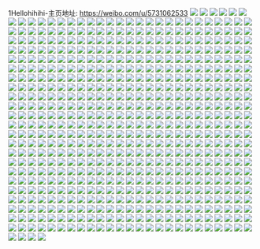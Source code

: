 1Hellohihihi-主页地址: https://weibo.com/u/5731062533 
![](https://wx4.sinaimg.cn/mw2000/006fQXatly1h9g94fzkj7j31jk15ohdt.jpg) 
![](https://wx4.sinaimg.cn/mw2000/006fQXatly1h9g94gs0d7j31jk15ohdt.jpg) 
![](https://wx4.sinaimg.cn/mw2000/006fQXatly1h9g94hnqz3j315o1jkhdt.jpg) 
![](https://wx4.sinaimg.cn/mw2000/006fQXatly1h9g94f0aoxj32bc1jkhdv.jpg) 
![](https://wx4.sinaimg.cn/mw2000/006fQXatly1h9g94b7nfej31jk2bc1kz.jpg) 
![](https://wx4.sinaimg.cn/mw2000/006fQXatly1h9g948z3a7j31jk2bc7wj.jpg) 
![](https://wx4.sinaimg.cn/mw2000/006fQXatly1h9g9453l0qj31ae0u07lr.jpg) 
![](https://wx4.sinaimg.cn/mw2000/006fQXatly1h9g94d5xhqj32bc1jkkjn.jpg) 
![](https://wx4.sinaimg.cn/mw2000/006fQXatly1h9g946ophcj32bc1jk1kz.jpg) 
![](https://wx4.sinaimg.cn/mw2000/006fQXatly1h9g944gr2oj31900u015z.jpg) 
![](https://wx4.sinaimg.cn/mw2000/006fQXatly1h9g944s9v0j31900u04dt.jpg) 
![](https://wx4.sinaimg.cn/mw2000/006fQXatly1h9g90gdlw7j30uk50lu0z.jpg) 
![](https://wx4.sinaimg.cn/mw2000/006fQXatly1h9g90hanh4j32dk262e81.jpg) 
![](https://wx4.sinaimg.cn/mw2000/006fQXatly1h7hr78bdy5j31o01f21kx.jpg) 
![](https://wx4.sinaimg.cn/mw2000/006fQXatly1h7hr78wex8j31o01o07u5.jpg) 
![](https://wx4.sinaimg.cn/mw2000/006fQXatly1h7bzsq5jwij3223223b29.jpg) 
![](https://wx4.sinaimg.cn/mw2000/006fQXatly1h72re80g97j31gg1gg1ay.jpg) 
![](https://wx4.sinaimg.cn/mw2000/006fQXatly1h68uvmuhvhj30zo256qv5.jpg) 
![](https://wx4.sinaimg.cn/mw2000/006fQXatly1h68uvk3z5yj355c3uwnpi.jpg) 
![](https://wx4.sinaimg.cn/mw2000/006fQXatly1h68uvi9watj30u0140jx2.jpg) 
![](https://wx4.sinaimg.cn/mw2000/006fQXatly1h68uvih77rj30u0140q56.jpg) 
![](https://wx4.sinaimg.cn/mw2000/006fQXatly1h5qdr8ssmfj32c0340hdx.jpg) 
![](https://wx4.sinaimg.cn/mw2000/006fQXatly1h5qdrc176nj32c02c01kz.jpg) 
![](https://wx4.sinaimg.cn/mw2000/006fQXatly1h5qdre2igej33402c0kjl.jpg) 
![](https://wx4.sinaimg.cn/mw2000/006fQXatly1h539ye63hyj31o01o01h0.jpg) 
![](https://wx4.sinaimg.cn/mw2000/006fQXatly1h539ydp07rj33402c0u0y.jpg) 
![](https://wx4.sinaimg.cn/mw2000/006fQXatly1h539yc8wslj33402c0x6q.jpg) 
![](https://wx4.sinaimg.cn/mw2000/006fQXatly1h4kruv4tmqj33402c0hdv.jpg) 
![](https://wx4.sinaimg.cn/mw2000/006fQXatly1h4kruoqhutj33402c0hdu.jpg) 
![](https://wx4.sinaimg.cn/mw2000/006fQXatly1h4krurqycqj32c02c0kjm.jpg) 
![](https://wx4.sinaimg.cn/mw2000/006fQXatly1h46xapd8vvj31xi1xie82.jpg) 
![](https://wx4.sinaimg.cn/mw2000/006fQXatly1h46xbf5vdbj30rz0rzwna.jpg) 
![](https://wx4.sinaimg.cn/mw2000/006fQXatly1h46xau6ke3j320p20ptww.jpg) 
![](https://wx4.sinaimg.cn/mw2000/006fQXatly1h46xbesdw5j31o01o0e81.jpg) 
![](https://wx4.sinaimg.cn/mw2000/006fQXatly1h46xb2jt7wj30pm0pmjy9.jpg) 
![](https://wx4.sinaimg.cn/mw2000/006fQXatly1h1e8496zmjj31o01o0b29.jpg) 
![](https://wx4.sinaimg.cn/mw2000/006fQXatly1h1e848j2y7j31o01o0e81.jpg) 
![](https://wx4.sinaimg.cn/mw2000/006fQXatly1h1e84a25z5j31o01o07wh.jpg) 
![](https://wx4.sinaimg.cn/mw2000/006fQXatly1h1e84ao7eej31o01o04qp.jpg) 
![](https://wx4.sinaimg.cn/mw2000/006fQXatly1h120b27bvkj31vl2mm1ky.jpg) 
![](https://wx4.sinaimg.cn/mw2000/006fQXatly1h0jv5eqwkwj313u0tu4cj.jpg) 
![](https://wx4.sinaimg.cn/mw2000/006fQXatly1h0juvlxgsej31t41usb29.jpg) 
![](https://wx4.sinaimg.cn/mw2000/006fQXatly1gyv1yx62p0j334022o4qt.jpg) 
![](https://wx4.sinaimg.cn/mw2000/006fQXatly1gyv1yuizkmj32801901ky.jpg) 
![](https://wx4.sinaimg.cn/mw2000/006fQXatly1gyv1yvzbpmj3280190x6p.jpg) 
![](https://wx4.sinaimg.cn/mw2000/006fQXatly1gyv1yv4bspj3280190x6p.jpg) 
![](https://wx4.sinaimg.cn/mw2000/006fQXatly1gxylxm2fynj31400u0dkw.jpg) 
![](https://wx4.sinaimg.cn/mw2000/006fQXatly1gxylxn54zxj32801907wi.jpg) 
![](https://wx4.sinaimg.cn/mw2000/006fQXatly1gxylxp7j1aj32801904qq.jpg) 
![](https://wx4.sinaimg.cn/mw2000/006fQXatly1gxylxma5gqj31400u0jyq.jpg) 
![](https://wx4.sinaimg.cn/mw2000/006fQXatly1gxylxppedfj31o0280b29.jpg) 
![](https://wx4.sinaimg.cn/mw2000/006fQXatly1gxylxqko7sj32801o01kx.jpg) 
![](https://wx4.sinaimg.cn/mw2000/006fQXatly1gxylxo473nj32801904qq.jpg) 
![](https://wx4.sinaimg.cn/mw2000/006fQXatly1gxr9bzryjcj327i27inpd.jpg) 
![](https://wx4.sinaimg.cn/mw2000/006fQXatly1gxr9c4soppj32801o01ky.jpg) 
![](https://wx4.sinaimg.cn/mw2000/006fQXatly1gxpe2od9gnj31o01o0e40.jpg) 
![](https://wx4.sinaimg.cn/mw2000/006fQXatly1gxpe2ou45zj31o01o0x3p.jpg) 
![](https://wx4.sinaimg.cn/mw2000/006fQXatly1gxpdy12hqhj31ma25se81.jpg) 
![](https://wx4.sinaimg.cn/mw2000/006fQXatly1gx6ts58fapj31sc1sc1kx.jpg) 
![](https://wx4.sinaimg.cn/mw2000/006fQXatly1gx6ts4qndvj32ds1sc7wh.jpg) 
![](https://wx4.sinaimg.cn/mw2000/006fQXatly1gx6ts5w35vj31o01o07wh.jpg) 
![](https://wx4.sinaimg.cn/mw2000/006fQXatly1gx6ts2zm79j31o01o04qp.jpg) 
![](https://wx4.sinaimg.cn/mw2000/006fQXatly1gx6ts47lqdj30xc2s0e81.jpg) 
![](https://wx4.sinaimg.cn/mw2000/006fQXatly1gx6ts69i10j31o01o0tyq.jpg) 
![](https://wx4.sinaimg.cn/mw2000/006fQXatly1gx6ts7kdftj31o01o01kx.jpg) 
![](https://wx4.sinaimg.cn/mw2000/006fQXatly1gx6ts7xqsmj31o01o0kgt.jpg) 
![](https://wx4.sinaimg.cn/mw2000/006fQXatly1gx6ts3mi0tj32c02c01kz.jpg) 
![](https://wx4.sinaimg.cn/mw2000/006fQXatly1gx6ts8oo4oj32ds1sckjh.jpg) 
![](https://wx4.sinaimg.cn/mw2000/006fQXatly1gx6ts750mvj32ds1sc4qp.jpg) 
![](https://wx4.sinaimg.cn/mw2000/006fQXatly1gx6tsaqkylj31sc1sckew.jpg) 
![](https://wx4.sinaimg.cn/mw2000/006fQXatly1gx6tsbxb2sj33402c0qv5.jpg) 
![](https://wx4.sinaimg.cn/mw2000/006fQXatly1gx6ts9uc47j32c02c0b29.jpg) 
![](https://wx4.sinaimg.cn/mw2000/006fQXatly1gwettq7fwwj31o01o04nt.jpg) 
![](https://wx4.sinaimg.cn/mw2000/006fQXatly1gwettqnnshj31o01o0kg5.jpg) 
![](https://wx4.sinaimg.cn/mw2000/006fQXatly1gwettr1r7pj31o01o0qr6.jpg) 
![](https://wx4.sinaimg.cn/mw2000/006fQXatly1gwettrggyuj31o01o0qqg.jpg) 
![](https://wx4.sinaimg.cn/mw2000/006fQXatly1gw480mveizj324o24o7wh.jpg) 
![](https://wx4.sinaimg.cn/mw2000/006fQXatly1gw480mancfj327x27xe81.jpg) 
![](https://wx4.sinaimg.cn/mw2000/006fQXatly1gvxuhakg2gj32c02c04qq.jpg) 
![](https://wx4.sinaimg.cn/mw2000/006fQXatly1gvxuhbirpyj31o01o0kjl.jpg) 
![](https://wx4.sinaimg.cn/mw2000/006fQXatly1gvxuhehnn8j324o24o4qp.jpg) 
![](https://wx4.sinaimg.cn/mw2000/006fQXatly1gvxuhdb3zpj32c0340hdu.jpg) 
![](https://wx4.sinaimg.cn/mw2000/006fQXatly1gvxujkzp8fj31nv27tkjl.jpg) 
![](https://wx4.sinaimg.cn/mw2000/006fQXatly1gvxuhf2mo5j32c02c0b29.jpg) 
![](https://wx4.sinaimg.cn/mw2000/006fQXatly1gvua56j7rsj32c02c0kgh.jpg) 
![](https://wx4.sinaimg.cn/mw2000/006fQXatly1gvua57itmdj32c02c0b0b.jpg) 
![](https://wx4.sinaimg.cn/mw2000/006fQXatly1gvua55k5dtj32c02c0azq.jpg) 
![](https://wx4.sinaimg.cn/mw2000/006fQXatly1gvua584h4yj306o06o3yc.jpg) 
![](https://wx4.sinaimg.cn/mw2000/006fQXatly1guyinhrgb3j62c02c0x6p02.jpg) 
![](https://wx4.sinaimg.cn/mw2000/006fQXatly1guyinl8v4lj62c03401ky02.jpg) 
![](https://wx4.sinaimg.cn/mw2000/006fQXatly1guyinnkbnzj63402c04qr02.jpg) 
![](https://wx4.sinaimg.cn/mw2000/006fQXatly1guyindnyptj61o01o0e6002.jpg) 
![](https://wx4.sinaimg.cn/mw2000/006fQXatly1guyine8x00j61o01o0b2902.jpg) 
![](https://wx4.sinaimg.cn/mw2000/006fQXatly1guyinev2jnj625s1mcb2902.jpg) 
![](https://wx4.sinaimg.cn/mw2000/006fQXatly1guyingq6kej61o01o07s902.jpg) 
![](https://wx4.sinaimg.cn/mw2000/006fQXatly1guyingaiq2j61o01o01kx02.jpg) 
![](https://wx4.sinaimg.cn/mw2000/006fQXatly1guyinoodnqj62801o0e8102.jpg) 
![](https://wx4.sinaimg.cn/mw2000/006fQXatly1guyinf8evcj61o01o0khh02.jpg) 
![](https://wx4.sinaimg.cn/mw2000/006fQXatly1guyinjbqvzj63402c0b2a02.jpg) 
![](https://wx4.sinaimg.cn/mw2000/006fQXatly1guyinpnf5vj61o01o07wh02.jpg) 
![](https://wx4.sinaimg.cn/mw2000/006fQXatly1guyinfq5cjj61o01o01j602.jpg) 
![](https://wx4.sinaimg.cn/mw2000/006fQXatly1guyincybvxj61sc1sc4qp02.jpg) 
![](https://wx4.sinaimg.cn/mw2000/006fQXatly1gtntyarm0mj62c02c01kx02.jpg) 
![](https://wx4.sinaimg.cn/mw2000/006fQXatly1gthy7b2f61j31o01o0awk.jpg) 
![](https://wx4.sinaimg.cn/mw2000/006fQXatly1gthy7cxu8lj31o01o01kx.jpg) 
![](https://wx4.sinaimg.cn/mw2000/006fQXatly1gthy79evtqj32c02c01kz.jpg) 
![](https://wx4.sinaimg.cn/mw2000/006fQXatly1gthy78biimj32801o0e81.jpg) 
![](https://wx4.sinaimg.cn/mw2000/006fQXatly1gthy7c4umnj32c02c0npd.jpg) 
![](https://wx4.sinaimg.cn/mw2000/006fQXatly1gthy7df92dj32801o0hdt.jpg) 
![](https://wx4.sinaimg.cn/mw2000/006fQXatly1gthy7qyfgfj31o01o01kx.jpg) 
![](https://wx4.sinaimg.cn/mw2000/006fQXatly1gthy7an1j0j32801o0hdt.jpg) 
![](https://wx4.sinaimg.cn/mw2000/006fQXatly1gthy7bdbnwj30n00n0dhx.jpg) 
![](https://wx4.sinaimg.cn/mw2000/006fQXatly1gs4qawv4saj31o01o04qp.jpg) 
![](https://wx4.sinaimg.cn/mw2000/006fQXatly1gs4q79mjetj32801o0b29.jpg) 
![](https://wx4.sinaimg.cn/mw2000/006fQXatly1gs4q7qu1lnj31o01o04qp.jpg) 
![](https://wx4.sinaimg.cn/mw2000/006fQXatly1gs4q7kgx90j62801o0b2902.jpg) 
![](https://wx4.sinaimg.cn/mw2000/006fQXatly1gs4q70p8u4j31o01o04qp.jpg) 
![](https://wx4.sinaimg.cn/mw2000/006fQXatly1gs4q7uqubmj31o01o04qp.jpg) 
![](https://wx4.sinaimg.cn/mw2000/006fQXatly1gs4q85vbrjj31o01o04qp.jpg) 
![](https://wx4.sinaimg.cn/mw2000/006fQXatly1gs4q75w8z2j32801o0b29.jpg) 
![](https://wx4.sinaimg.cn/mw2000/006fQXatly1gs4q82a3v9j31o01o04qp.jpg) 
![](https://wx4.sinaimg.cn/mw2000/006fQXatly1gs4q7g4y65j32801o07wh.jpg) 
![](https://wx4.sinaimg.cn/mw2000/006fQXatly1grska05lmzj31o02937wh.jpg) 
![](https://wx4.sinaimg.cn/mw2000/006fQXatly1grmkx1bzp0j30mq0mqgs9.jpg) 
![](https://wx4.sinaimg.cn/mw2000/006fQXatly1grmkx0xy6fj30mz0mz7bm.jpg) 
![](https://wx4.sinaimg.cn/mw2000/006fQXatly1grlmj7krj0j31o01o0kjo.jpg) 
![](https://wx4.sinaimg.cn/mw2000/006fQXatly1grlmj8p5c4j31o01o0kjl.jpg) 
![](https://wx4.sinaimg.cn/mw2000/006fQXatly1grlmj54dg6j30n010swkp.jpg) 
![](https://wx4.sinaimg.cn/mw2000/006fQXatly1grlmin5nhzj32c02c0e81.jpg) 
![](https://wx4.sinaimg.cn/mw2000/006fQXatly1grl6fels0qj325l1ifhdu.jpg) 
![](https://wx4.sinaimg.cn/mw2000/006fQXatly1gr23az107bj31ka1ka4qp.jpg) 
![](https://wx4.sinaimg.cn/mw2000/006fQXatly1gr23aw8swuj31o01o0b29.jpg) 
![](https://wx4.sinaimg.cn/mw2000/006fQXatly1gr23b19mesj31o01o0kim.jpg) 
![](https://wx4.sinaimg.cn/mw2000/006fQXatly1gr23argzjej30n01dsx6t.jpg) 
![](https://wx4.sinaimg.cn/mw2000/006fQXatly1gr23afxyp8j30n01ds7wm.jpg) 
![](https://wx4.sinaimg.cn/mw2000/006fQXatly1gr23bbvz81j31o01o0qv5.jpg) 
![](https://wx4.sinaimg.cn/mw2000/006fQXatly1gr239yxjgjj32801o01kx.jpg) 
![](https://wx4.sinaimg.cn/mw2000/006fQXatly1gr23b42i1wj32801o01kx.jpg) 
![](https://wx4.sinaimg.cn/mw2000/006fQXatly1gr23b6z8zkj32801o07wh.jpg) 
![](https://wx4.sinaimg.cn/mw2000/006fQXatly1gr23beurw2j32801o01kx.jpg) 
![](https://wx4.sinaimg.cn/mw2000/006fQXatly1gr23atlm1lj31o0280qqh.jpg) 
![](https://wx4.sinaimg.cn/mw2000/006fQXatly1gqqibnpd4wj31o01o04p5.jpg) 
![](https://wx4.sinaimg.cn/mw2000/006fQXatly1gqqic2r20zj32801o04qp.jpg) 
![](https://wx4.sinaimg.cn/mw2000/006fQXatly1gqqibkmh37j31o01o04qb.jpg) 
![](https://wx4.sinaimg.cn/mw2000/006fQXatly1gqqibpqtrmj31o01o0tz9.jpg) 
![](https://wx4.sinaimg.cn/mw2000/006fQXatly1gqqibtgn3sj31o01o0qv5.jpg) 
![](https://wx4.sinaimg.cn/mw2000/006fQXatly1gqqibhpyvmj31o01o04qp.jpg) 
![](https://wx4.sinaimg.cn/mw2000/006fQXatly1gqqic0dpsvj31o0280qsf.jpg) 
![](https://wx4.sinaimg.cn/mw2000/006fQXatly1gqqibxwocbj32801o04qq.jpg) 
![](https://wx4.sinaimg.cn/mw2000/006fQXatly1gqqicessyxj30n01dse86.jpg) 
![](https://wx4.sinaimg.cn/mw2000/006fQXatly1gqqeyjoa4oj32801o0b2a.jpg) 
![](https://wx4.sinaimg.cn/mw2000/006fQXatly1gqqeykwybtj31400u07ex.jpg) 
![](https://wx4.sinaimg.cn/mw2000/006fQXatly1gqqeynuuvlj30u0140wu1.jpg) 
![](https://wx4.sinaimg.cn/mw2000/006fQXatly1gqqeyxtpphj33402c0u10.jpg) 
![](https://wx4.sinaimg.cn/mw2000/006fQXatly1gqqeyma6yyj30u00u013z.jpg) 
![](https://wx4.sinaimg.cn/mw2000/006fQXatly1gqqez30h7rj32801o0u0x.jpg) 
![](https://wx4.sinaimg.cn/mw2000/006fQXatly1gqi52eks8cj31o01o0b29.jpg) 
![](https://wx4.sinaimg.cn/mw2000/006fQXatly1gqi52c011yj31o01o0b29.jpg) 
![](https://wx4.sinaimg.cn/mw2000/006fQXatly1gqi52h0ngjj31o01o07wh.jpg) 
![](https://wx4.sinaimg.cn/mw2000/006fQXatly1gqhqr62r6hj31o0280npd.jpg) 
![](https://wx4.sinaimg.cn/mw2000/006fQXatly1gqhqqucwjqj31o0280npd.jpg) 
![](https://wx4.sinaimg.cn/mw2000/006fQXatly1gqhqr0tvxij31o0280hdt.jpg) 
![](https://wx4.sinaimg.cn/mw2000/006fQXatly1gqhqre6i7zj31o0280npd.jpg) 
![](https://wx4.sinaimg.cn/mw2000/006fQXatly1gqcobx4yxtj33402c0kjl.jpg) 
![](https://wx4.sinaimg.cn/mw2000/006fQXatly1gpxm8rlrikj32801o0x6p.jpg) 
![](https://wx4.sinaimg.cn/mw2000/006fQXatly1gpilezzetqj31o01o04qp.jpg) 
![](https://wx4.sinaimg.cn/mw2000/006fQXatly1gpilh9ijh3j32801o0kjl.jpg) 
![](https://wx4.sinaimg.cn/mw2000/006fQXatly1gpilf2e0kaj31o01o04qp.jpg) 
![](https://wx4.sinaimg.cn/mw2000/006fQXatly1gpileur202j31o01o04qp.jpg) 
![](https://wx4.sinaimg.cn/mw2000/006fQXatly1gp725da5whj32c02c07wh.jpg) 
![](https://wx4.sinaimg.cn/mw2000/006fQXatly1gp725jkumbj32c02c0b29.jpg) 
![](https://wx4.sinaimg.cn/mw2000/006fQXatly1gozny1asz2j32b52b54qp.jpg) 
![](https://wx4.sinaimg.cn/mw2000/006fQXatly1goznxymeuoj32c02c0u0x.jpg) 
![](https://wx4.sinaimg.cn/mw2000/006fQXatly1gotxgwa2zqj30n01dsx6t.jpg) 
![](https://wx4.sinaimg.cn/mw2000/006fQXatly1gotxgp1q0bj31o01o01kx.jpg) 
![](https://wx4.sinaimg.cn/mw2000/006fQXatly1gotxgrbeykj31o01o07wh.jpg) 
![](https://wx4.sinaimg.cn/mw2000/006fQXatly1gotxgoc7auj31o01o0b29.jpg) 
![](https://wx4.sinaimg.cn/mw2000/006fQXatly1gotxh0122nj30n01ds1l2.jpg) 
![](https://wx4.sinaimg.cn/mw2000/006fQXatly1gp01333d9bj31o01o01kx.jpg) 
![](https://wx4.sinaimg.cn/mw2000/006fQXatly1gotxgppjkdj31o01o0np7.jpg) 
![](https://wx4.sinaimg.cn/mw2000/006fQXatly1gotxgt0k7xj31o01o04qp.jpg) 
![](https://wx4.sinaimg.cn/mw2000/006fQXatly1gotxh79u3yj30n01ds4qu.jpg) 
![](https://wx4.sinaimg.cn/mw2000/006fQXatly1go4v13xpnhj32c02c07wh.jpg) 
![](https://wx4.sinaimg.cn/mw2000/006fQXatly1go4v0we9f6j31o01o0kjl.jpg) 
![](https://wx4.sinaimg.cn/mw2000/006fQXatly1go4v10mer5j32c02c07wh.jpg) 
![](https://wx4.sinaimg.cn/mw2000/006fQXatly1go4v0qbk1qj32c02c0b29.jpg) 
![](https://wx4.sinaimg.cn/mw2000/006fQXatly1go4v10mer5j32c02c07wh.jpg) 
![](https://wx4.sinaimg.cn/mw2000/006fQXatly1go4v0z97paj31o01o04qq.jpg) 
![](https://wx4.sinaimg.cn/mw2000/006fQXatly1go4v0oyyrij31o01o0qv5.jpg) 
![](https://wx4.sinaimg.cn/mw2000/006fQXatly1go4v12ccqfj32c02c07wh.jpg) 
![](https://wx4.sinaimg.cn/mw2000/006fQXatly1go4v0xydyyj31o01o0hdt.jpg) 
![](https://wx4.sinaimg.cn/mw2000/006fQXatly1go4v0tfv68j33402c01kz.jpg) 
![](https://wx4.sinaimg.cn/mw2000/006fQXatly1go9xoelgptj31o01o0hdt.jpg) 
![](https://wx4.sinaimg.cn/mw2000/006fQXatly1gnq6w8td8ij31fc1fctkm.jpg) 
![](https://wx4.sinaimg.cn/mw2000/006fQXatly1gnq6w1fidaj32c02c0gqz.jpg) 
![](https://wx4.sinaimg.cn/mw2000/006fQXatly1gnnha4ro5qj32c02c0njc.jpg) 
![](https://wx4.sinaimg.cn/mw2000/006fQXatly1gnnhawqo4ej30tu13unpd.jpg) 
![](https://wx4.sinaimg.cn/mw2000/006fQXatly1gnnhajf7zjj32801o0hdu.jpg) 
![](https://wx4.sinaimg.cn/mw2000/006fQXatly1gnnhac5dzjj31o01o01ky.jpg) 
![](https://wx4.sinaimg.cn/mw2000/006fQXatly1gndt33p9ftj32801o0kjl.jpg) 
![](https://wx4.sinaimg.cn/mw2000/006fQXatly1gndt2m59tgj31o01o0e81.jpg) 
![](https://wx4.sinaimg.cn/mw2000/006fQXatly1gndt2fgtp8j32801o0npd.jpg) 
![](https://wx4.sinaimg.cn/mw2000/006fQXatly1gndt2py8gnj32801o0u0x.jpg) 
![](https://wx4.sinaimg.cn/mw2000/006fQXatly1gndt2y31maj31o01o0e81.jpg) 
![](https://wx4.sinaimg.cn/mw2000/006fQXatly1gndt6b2qh7j32801o0u0x.jpg) 
![](https://wx4.sinaimg.cn/mw2000/006fQXatly1gndt60h90jj32801o0u0x.jpg) 
![](https://wx4.sinaimg.cn/mw2000/006fQXatly1gndt2u7wbqj31o01o0e81.jpg) 
![](https://wx4.sinaimg.cn/mw2000/006fQXatly1gmqkjo4acmj31o01o01kx.jpg) 
![](https://wx4.sinaimg.cn/mw2000/006fQXatly1gmqkjp4m0vj31o01o01kh.jpg) 
![](https://wx4.sinaimg.cn/mw2000/006fQXatly1gmqkjng947j31o01o0twh.jpg) 
![](https://wx4.sinaimg.cn/mw2000/006fQXatly1gmqkjmc3pgj31o01o01h8.jpg) 
![](https://wx4.sinaimg.cn/mw2000/006fQXatly1gmqkes3z0tj31sc2ds7wh.jpg) 
![](https://wx4.sinaimg.cn/mw2000/006fQXatly1gmqkelqerpj32c0340b29.jpg) 
![](https://wx4.sinaimg.cn/mw2000/006fQXatly1gmqkengbzxj33402c0npd.jpg) 
![](https://wx4.sinaimg.cn/mw2000/006fQXatly1gmqkepx7h1j33402c0e81.jpg) 
![](https://wx4.sinaimg.cn/mw2000/006fQXatly1gm5ats1v3uj31o01o0x6p.jpg) 
![](https://wx4.sinaimg.cn/mw2000/006fQXatly1gm5atnoa40j32801o0e81.jpg) 
![](https://wx4.sinaimg.cn/mw2000/006fQXatly1gm5atj5msrj31o02801ky.jpg) 
![](https://wx4.sinaimg.cn/mw2000/006fQXatly1gm5atyfqgqj31o01o0hb2.jpg) 
![](https://wx4.sinaimg.cn/mw2000/006fQXatly1gm5atv6ivmj32rd26ahdt.jpg) 
![](https://wx4.sinaimg.cn/mw2000/006fQXatly1gm5au0qi8ij31o01o04qp.jpg) 
![](https://wx4.sinaimg.cn/mw2000/006fQXatly1gm2wxe92bxj32c02c015s.jpg) 
![](https://wx4.sinaimg.cn/mw2000/006fQXatly1gm2wuhtuj9j32c02c0u0x.jpg) 
![](https://wx4.sinaimg.cn/mw2000/006fQXatly1gm2wuii8l3j31o01o01kx.jpg) 
![](https://wx4.sinaimg.cn/mw2000/006fQXatly1gm2wx93majj31o01o0b29.jpg) 
![](https://wx4.sinaimg.cn/mw2000/006fQXatly1gm2wxb7v8oj33401r04qq.jpg) 
![](https://wx4.sinaimg.cn/mw2000/006fQXatly1gn98iqeoc6j31o01o0b29.jpg) 
![](https://wx4.sinaimg.cn/mw2000/006fQXatly1gm2wx8b9c0j33k01oo4qq.jpg) 
![](https://wx4.sinaimg.cn/mw2000/006fQXatly1gn98isab8uj31o01o0e81.jpg) 
![](https://wx4.sinaimg.cn/mw2000/006fQXatly1gm2wxa6pgrj33401r0kjm.jpg) 
![](https://wx4.sinaimg.cn/mw2000/006fQXatly1gn98iqeoc6j31o01o0b29.jpg) 
![](https://wx4.sinaimg.cn/mw2000/006fQXatly1gm2wx8b9c0j33k01oo4qq.jpg) 
![](https://wx4.sinaimg.cn/mw2000/006fQXatly1gn98isab8uj31o01o0e81.jpg) 
![](https://wx4.sinaimg.cn/mw2000/006fQXatly1gm2wxfwo6lj32c02c0gyn.jpg) 
![](https://wx4.sinaimg.cn/mw2000/006fQXatly1gm2wxc4uukj31o01o0kjl.jpg) 
![](https://wx4.sinaimg.cn/mw2000/006fQXatly1gm2wxgvndrj32c02c0gvs.jpg) 
![](https://wx4.sinaimg.cn/mw2000/006fQXatly1gn98ir9b1aj31o01o07wh.jpg) 
![](https://wx4.sinaimg.cn/mw2000/006fQXatly1gn98itngt9j30u00mi126.jpg) 
![](https://wx4.sinaimg.cn/mw2000/006fQXatly1glq8uai2awj30n00dz0zj.jpg) 
![](https://wx4.sinaimg.cn/mw2000/006fQXatly1glk9ayl70sj31o01o0kjl.jpg) 
![](https://wx4.sinaimg.cn/mw2000/006fQXatly1glmbugr0pgj32801o0kjl.jpg) 
![](https://wx4.sinaimg.cn/mw2000/006fQXatly1glk9as7fedj32801o07wh.jpg) 
![](https://wx4.sinaimg.cn/mw2000/006fQXatly1glk9au94iaj31o01o0tvv.jpg) 
![](https://wx4.sinaimg.cn/mw2000/006fQXatly1gl8x99w5cej30dw0dwq4f.jpg) 
![](https://wx4.sinaimg.cn/mw2000/006fQXatly1gl8rsbaljej32c02c0hdt.jpg) 
![](https://wx4.sinaimg.cn/mw2000/006fQXatly1gl8rs5edfoj32c02c04qp.jpg) 
![](https://wx4.sinaimg.cn/mw2000/006fQXatly1gl56m2wdedj32c02c0wyo.jpg) 
![](https://wx4.sinaimg.cn/mw2000/006fQXatly1gl56m0c9y6j32c02c0nfu.jpg) 
![](https://wx4.sinaimg.cn/mw2000/006fQXatly1gl56lu5bgxj32c02c0alh.jpg) 
![](https://wx4.sinaimg.cn/mw2000/006fQXatly1gl56ly3vjaj32c02c0e34.jpg) 
![](https://wx4.sinaimg.cn/mw2000/006fQXatly1gl48a9tb9oj314k14k7j9.jpg) 
![](https://wx4.sinaimg.cn/mw2000/006fQXatly1gkw4cw90n2j32c0340u0x.jpg) 
![](https://wx4.sinaimg.cn/mw2000/006fQXatly1gkw4crb0orj32c03401ky.jpg) 
![](https://wx4.sinaimg.cn/mw2000/006fQXatly1gkh55te42dj31o01o07wh.jpg) 
![](https://wx4.sinaimg.cn/mw2000/006fQXatly1gkh55ws4g1j31o01o04qp.jpg) 
![](https://wx4.sinaimg.cn/mw2000/006fQXatly1gk94tzci6dj322y22yb2a.jpg) 
![](https://wx4.sinaimg.cn/mw2000/006fQXatly1gk94ugiw1pj32c0340u0y.jpg) 
![](https://wx4.sinaimg.cn/mw2000/006fQXatly1gk94u71xvwj32c03401ky.jpg) 
![](https://wx4.sinaimg.cn/mw2000/006fQXatly1gk94utgioaj33402c0x6p.jpg) 
![](https://wx4.sinaimg.cn/mw2000/006fQXatly1gk94umcroyj32c0340e81.jpg) 
![](https://wx4.sinaimg.cn/mw2000/006fQXatly1gk94tqgbf5j31sc2ds4b6.jpg) 
![](https://wx4.sinaimg.cn/mw2000/006fQXatly1gk94q1poi4j30zv0qwhdt.jpg) 
![](https://wx4.sinaimg.cn/mw2000/006fQXatly1gk94p3g7gtj32901i07wh.jpg) 
![](https://wx4.sinaimg.cn/mw2000/006fQXatly1gk94ozk588j315i0roqdr.jpg) 
![](https://wx4.sinaimg.cn/mw2000/006fQXatly1gk94owyi05j318g0tmamx.jpg) 
![](https://wx4.sinaimg.cn/mw2000/006fQXatly1gk94oyb4vtj318g0tmqay.jpg) 
![](https://wx4.sinaimg.cn/mw2000/006fQXatly1gk94p7c6acj328u1hwhd0.jpg) 
![](https://wx4.sinaimg.cn/mw2000/006fQXatly1gk7upzu006j32tc240qv6.jpg) 
![](https://wx4.sinaimg.cn/mw2000/006fQXatly1gk7upysqjrj322o2rkhdv.jpg) 
![](https://wx4.sinaimg.cn/mw2000/006fQXatly1gk7uq13o8pj32io1w01l0.jpg) 
![](https://wx4.sinaimg.cn/mw2000/006fQXatly1gk7aqtg4kij32c0340u0x.jpg) 
![](https://wx4.sinaimg.cn/mw2000/006fQXatly1gk7ar14o8ij32c0340b29.jpg) 
![](https://wx4.sinaimg.cn/mw2000/006fQXatly1gk7aqvxsf5j32c0340u0x.jpg) 
![](https://wx4.sinaimg.cn/mw2000/006fQXatly1gk7aqz3vfhj32c0340u0x.jpg) 
![](https://wx4.sinaimg.cn/mw2000/006fQXatly1gk59tiy021j31tp1tph5n.jpg) 
![](https://wx4.sinaimg.cn/mw2000/006fQXatly1gk59tqy61nj31sm1smql7.jpg) 
![](https://wx4.sinaimg.cn/mw2000/006fQXatly1gk59tocg0kj31bk1bkdpq.jpg) 
![](https://wx4.sinaimg.cn/mw2000/006fQXatly1gk59tmodx5j31qn1qn1i3.jpg) 
![](https://wx4.sinaimg.cn/mw2000/006fQXatly1gk3zkhlb30j30sp0spn2b.jpg) 
![](https://wx4.sinaimg.cn/mw2000/006fQXatly1gk3zqm97zkj30tu0tu7tl.jpg) 
![](https://wx4.sinaimg.cn/mw2000/006fQXatly1gk3zvqoy44j30tu0tu1kx.jpg) 
![](https://wx4.sinaimg.cn/mw2000/006fQXatly1gk3zke39wuj32c0340x6p.jpg) 
![](https://wx4.sinaimg.cn/mw2000/006fQXatly1gk3zkj17pjj30iy0iy42h.jpg) 
![](https://wx4.sinaimg.cn/mw2000/006fQXatly1gk3zkrgs35j32c0340x6p.jpg) 
![](https://wx4.sinaimg.cn/mw2000/006fQXatly1gk3zoba16nj30tu13u4qp.jpg) 
![](https://wx4.sinaimg.cn/mw2000/006fQXatly1gk3zl7dv3xj31z01z04qp.jpg) 
![](https://wx4.sinaimg.cn/mw2000/006fQXatly1gk3zkgkcpij30mi0mite8.jpg) 
![](https://wx4.sinaimg.cn/mw2000/006fQXatly1gk3xspz61fj32c0340u10.jpg) 
![](https://wx4.sinaimg.cn/mw2000/006fQXatly1gk3xsy82xmj32c0340qv5.jpg) 
![](https://wx4.sinaimg.cn/mw2000/006fQXatly1gk3xsa0xynj33402c04qr.jpg) 
![](https://wx4.sinaimg.cn/mw2000/006fQXatly1gk3xt6ho8mj32c02c04qq.jpg) 
![](https://wx4.sinaimg.cn/mw2000/006fQXatly1gk32q91c9vj32c02c0hdt.jpg) 
![](https://wx4.sinaimg.cn/mw2000/006fQXatly1gk32qa317jj31o01o01jm.jpg) 
![](https://wx4.sinaimg.cn/mw2000/006fQXatly1gk32q6f5sij31o01o0b0u.jpg) 
![](https://wx4.sinaimg.cn/mw2000/006fQXatly1gk32qbudirj32c03401ky.jpg) 
![](https://wx4.sinaimg.cn/mw2000/006fQXatly1gjvtdeso04j32c0340x4j.jpg) 
![](https://wx4.sinaimg.cn/mw2000/006fQXatly1gjvtdatm3zj32c0340npd.jpg) 
![](https://wx4.sinaimg.cn/mw2000/006fQXatly1gjvtd4h91qj32c03404qp.jpg) 
![](https://wx4.sinaimg.cn/mw2000/006fQXatly1gjsd28ghiyj31o01o0txa.jpg) 
![](https://wx4.sinaimg.cn/mw2000/006fQXatly1gji7xxf17yj32c0340npi.jpg) 
![](https://wx4.sinaimg.cn/mw2000/006fQXatly1gji7zdxej5j32c0340u11.jpg) 
![](https://wx4.sinaimg.cn/mw2000/006fQXatly1gji7zmspejj32c0340qva.jpg) 
![](https://wx4.sinaimg.cn/mw2000/006fQXatly1gji809g5c2j32c0340kjq.jpg) 
![](https://wx4.sinaimg.cn/mw2000/006fQXatly1gji7yh22toj33402c04qu.jpg) 
![](https://wx4.sinaimg.cn/mw2000/006fQXatly1gji81etg7zj32c0340hdy.jpg) 
![](https://wx4.sinaimg.cn/mw2000/006fQXatly1gji82674l7j33402c0x6v.jpg) 
![](https://wx4.sinaimg.cn/mw2000/006fQXatly1gji82ai5q0j31ce1cee6f.jpg) 
![](https://wx4.sinaimg.cn/mw2000/006fQXatly1gji82q8ow2j33402c0e84.jpg) 
![](https://wx4.sinaimg.cn/mw2000/006fQXatly1gji4fp72whj31sc2dsnpd.jpg) 
![](https://wx4.sinaimg.cn/mw2000/006fQXatly1gji4grsyrkj33402c0b2d.jpg) 
![](https://wx4.sinaimg.cn/mw2000/006fQXatly1gji4hfn370j32ds1sckjl.jpg) 
![](https://wx4.sinaimg.cn/mw2000/006fQXatly1gji4h9id4tj33402c0x6t.jpg) 
![](https://wx4.sinaimg.cn/mw2000/006fQXatly1gji4hlr1i5j31sc2ds1ky.jpg) 
![](https://wx4.sinaimg.cn/mw2000/006fQXatly1gji4hsdswrj31sc2dsu0x.jpg) 
![](https://wx4.sinaimg.cn/mw2000/006fQXatly1gji7abt7g0j32ds1schdt.jpg) 
![](https://wx4.sinaimg.cn/mw2000/006fQXatly1gji4gcm388j31sc2ds7wi.jpg) 
![](https://wx4.sinaimg.cn/mw2000/006fQXatly1gji7bvesw0j31041b84qp.jpg) 
![](https://wx4.sinaimg.cn/mw2000/006fQXatly1gi85rhunhlj3144144tmh.jpg) 
![](https://wx4.sinaimg.cn/mw2000/006fQXatly1gi3aq8ijasj32c0340hdu.jpg) 
![](https://wx4.sinaimg.cn/mw2000/006fQXatly1gi3apx87obj32c0340x6q.jpg) 
![](https://wx4.sinaimg.cn/mw2000/006fQXatly1gi36qks9i0j31hc0u0k16.jpg) 
![](https://wx4.sinaimg.cn/mw2000/006fQXatly1gi36ueqmt4j30qo0k0777.jpg) 
![](https://wx4.sinaimg.cn/mw2000/006fQXatly1gi36qmrnm1j31hc0u0ti0.jpg) 
![](https://wx4.sinaimg.cn/mw2000/006fQXatly1gi36tdebh4j31hc0u0qb6.jpg) 
![](https://wx4.sinaimg.cn/mw2000/006fQXatly1gi1720mqmjj31400u0jvq.jpg) 
![](https://wx4.sinaimg.cn/mw2000/006fQXatly1gi17290ibxj32ds1sgkjm.jpg) 
![](https://wx4.sinaimg.cn/mw2000/006fQXatly1gi1721jezuj31400u0afj.jpg) 
![](https://wx4.sinaimg.cn/mw2000/006fQXatly1ght4c8b3wfj31o01o07wh.jpg) 
![](https://wx4.sinaimg.cn/mw2000/006fQXatly1ght4c4c0ubj31o01o0h8k.jpg) 
![](https://wx4.sinaimg.cn/mw2000/006fQXatly1ghqs1fdgidj33402c04qq.jpg) 
![](https://wx4.sinaimg.cn/mw2000/006fQXatly1ghqs13hu5yj31hc0u0dm5.jpg) 
![](https://wx4.sinaimg.cn/mw2000/006fQXatly1ghqs14cfd9j31hc0u0q8m.jpg) 
![](https://wx4.sinaimg.cn/mw2000/006fQXatly1ghqs18tuxlj31400u0wws.jpg) 
![](https://wx4.sinaimg.cn/mw2000/006fQXatly1ghl4m8aas7j30u00u0acq.jpg) 
![](https://wx4.sinaimg.cn/mw2000/006fQXatly1ghl4l9pvuij32c02c01kx.jpg) 
![](https://wx4.sinaimg.cn/mw2000/006fQXatly1ghl4lguys2j32c02c0kif.jpg) 
![](https://wx4.sinaimg.cn/mw2000/006fQXatly1ggt9gomrh7j31o01o0qv5.jpg) 
![](https://wx4.sinaimg.cn/mw2000/006fQXatly1ggt9i8i7fvj31o01o0qv5.jpg) 
![](https://wx4.sinaimg.cn/mw2000/006fQXatly1gn433u8tj7j33402c04qw.jpg) 
![](https://wx4.sinaimg.cn/mw2000/006fQXatly1ggqoyep27jj32ds1sgu0x.jpg) 
![](https://wx4.sinaimg.cn/mw2000/006fQXatly1ggqoygwzioj33402c0e85.jpg) 
![](https://wx4.sinaimg.cn/mw2000/006fQXatly1ggqoyi38cnj31go1y8npd.jpg) 
![](https://wx4.sinaimg.cn/mw2000/006fQXatly1ggqoymzt66j30u01rcakh.jpg) 
![](https://wx4.sinaimg.cn/mw2000/006fQXatly1ggqp0cddmqj30u01rc7gi.jpg) 
![](https://wx4.sinaimg.cn/mw2000/006fQXatly1gggnd0cnqrj30u00u0qkc.jpg) 
![](https://wx4.sinaimg.cn/mw2000/006fQXatly1gggnczsibvj30qe0qgjx3.jpg) 
![](https://wx4.sinaimg.cn/mw2000/006fQXatly1ggaugy347zj30u00miq7l.jpg) 
![](https://wx4.sinaimg.cn/mw2000/006fQXatly1gg55af5rm8j31z21z2x6p.jpg) 
![](https://wx4.sinaimg.cn/mw2000/006fQXatly1gg55aiip32j32c03404qr.jpg) 
![](https://wx4.sinaimg.cn/mw2000/006fQXatly1gg55ak0hwij32c0340npe.jpg) 
![](https://wx4.sinaimg.cn/mw2000/006fQXatly1gg55ahbiv0j33402c0e82.jpg) 
![](https://wx4.sinaimg.cn/mw2000/006fQXatly1gg4zyakp9dj31zw1zwhdt.jpg) 
![](https://wx4.sinaimg.cn/mw2000/006fQXatly1gg4zychutij327g2xw7wk.jpg) 
![](https://wx4.sinaimg.cn/mw2000/006fQXatly1gg57161wkhj32c0340kjn.jpg) 
![](https://wx4.sinaimg.cn/mw2000/006fQXatly1gg4zygnfijj327g2xwhdu.jpg) 
![](https://wx4.sinaimg.cn/mw2000/006fQXatly1gg5586ne6lj32c0340b2a.jpg) 
![](https://wx4.sinaimg.cn/mw2000/006fQXatly1gg5585ndubj32c0340u0y.jpg) 
![](https://wx4.sinaimg.cn/mw2000/006fQXatly1gg56y1ziqzj31p01p0ay1.jpg) 
![](https://wx4.sinaimg.cn/mw2000/006fQXatly1gg4zyfbvmuj326o26o1ky.jpg) 
![](https://wx4.sinaimg.cn/mw2000/006fQXatly1gg56zabixqj32c0340hdu.jpg) 
![](https://wx4.sinaimg.cn/mw2000/006fQXatly1gg56oryysvj30u01rc7wh.jpg) 
![](https://wx4.sinaimg.cn/mw2000/006fQXatly1gg56ovzeh3j30u01rcb29.jpg) 
![](https://wx4.sinaimg.cn/mw2000/006fQXatly1gfm0r1q8shj31rk2dknld.jpg) 
![](https://wx4.sinaimg.cn/mw2000/006fQXatly1gfiilspe75j32c0340u0x.jpg) 
![](https://wx4.sinaimg.cn/mw2000/006fQXatly1gfiilu4lw6j32c0340b2a.jpg) 
![](https://wx4.sinaimg.cn/mw2000/006fQXatly1gfghlw2yk3j33402c07wm.jpg) 
![](https://wx4.sinaimg.cn/mw2000/006fQXatly1gfghm95elsj32c03401l2.jpg) 
![](https://wx4.sinaimg.cn/mw2000/006fQXatly1gfghmol6sfj33402c0hdy.jpg) 
![](https://wx4.sinaimg.cn/mw2000/006fQXatly1gffa7piyb8j32io1x1qv6.jpg) 
![](https://wx4.sinaimg.cn/mw2000/006fQXatly1gffa7noqwpj32cm1t64qp.jpg) 
![](https://wx4.sinaimg.cn/mw2000/006fQXatly1gffa7xlucpj31uu2ipx6q.jpg) 
![](https://wx4.sinaimg.cn/mw2000/006fQXatly1gffa85sdv0j32c0340qvc.jpg) 
![](https://wx4.sinaimg.cn/mw2000/006fQXatly1gffa7t58i2j31vf2ip4qs.jpg) 
![](https://wx4.sinaimg.cn/mw2000/006fQXatly1gffa7qr8tmj31vw1vw7wh.jpg) 
![](https://wx4.sinaimg.cn/mw2000/006fQXatly1gffa80x0wuj30nk0vmn2x.jpg) 
![](https://wx4.sinaimg.cn/mw2000/006fQXatly1gffa8bxj6nj32c0340u0y.jpg) 
![](https://wx4.sinaimg.cn/mw2000/006fQXatly1gffa80b9kxj31vf2ipb2c.jpg) 
![](https://wx4.sinaimg.cn/mw2000/006fQXatly1gfebv0xcsrj33402c0x6q.jpg) 
![](https://wx4.sinaimg.cn/mw2000/006fQXatly1gfebuyl27tj32c02c0hdt.jpg) 
![](https://wx4.sinaimg.cn/mw2000/006fQXatly1geuhdbj8lcj32c02c0kjl.jpg) 
![](https://wx4.sinaimg.cn/mw2000/006fQXatly1ge2ebqxdp1j30k80k8q5f.jpg) 
![](https://wx4.sinaimg.cn/mw2000/006fQXatly1ge2ebrboquj30kk0kkt9x.jpg) 
![](https://wx4.sinaimg.cn/mw2000/006fQXatly1gby7lwwvt8j30u0140q8h.jpg) 
![](https://wx4.sinaimg.cn/mw2000/006fQXatly1gby7lx703wj30u0140djb.jpg) 
![](https://wx4.sinaimg.cn/mw2000/006fQXatly1gby7lxgtghj30u00u075z.jpg) 
![](https://wx4.sinaimg.cn/mw2000/006fQXatly1gby7lxonpkj30u014076c.jpg) 
![](https://wx4.sinaimg.cn/mw2000/006fQXatly1gby7ly9slpj30u0140q8d.jpg) 
![](https://wx4.sinaimg.cn/mw2000/006fQXatly1gby7lyimzrj31400u013w.jpg) 
![](https://wx4.sinaimg.cn/mw2000/006fQXatly1gby7lyrfnhj31400u0ju5.jpg) 
![](https://wx4.sinaimg.cn/mw2000/006fQXatly1gby7lyyp0cj30st0svdhn.jpg) 
![](https://wx4.sinaimg.cn/mw2000/006fQXatly1gby7lz6f62j30u00u0wgh.jpg) 
![](https://wx4.sinaimg.cn/mw2000/006fQXatly1gbvuw0zvk5j31hc1hchdu.jpg) 
![](https://wx4.sinaimg.cn/mw2000/006fQXatly1g9uwfux4hwj32c02c0npd.jpg) 
![](https://wx4.sinaimg.cn/mw2000/006fQXatly1g8s2joqqj2j32ip1w1e84.jpg) 
![](https://wx4.sinaimg.cn/mw2000/006fQXatly1g8s2jlr88ij30qo0qoq74.jpg) 
![](https://wx4.sinaimg.cn/mw2000/006fQXatly1g8s2jv4qtbj32c03401ky.jpg) 
![](https://wx4.sinaimg.cn/mw2000/006fQXatly1g8s2jey37wj32c02c07wk.jpg) 
![](https://wx4.sinaimg.cn/mw2000/006fQXatly1g8s2jwfardj32c02c0e81.jpg) 
![](https://wx4.sinaimg.cn/mw2000/006fQXatly1g8s2jqr1klj323i23j7wj.jpg) 
![](https://wx4.sinaimg.cn/mw2000/006fQXatly1g8s2jsufsvj32c02c0u0x.jpg) 
![](https://wx4.sinaimg.cn/mw2000/006fQXatly1g8s2k4g207j33402c07wi.jpg) 
![](https://wx4.sinaimg.cn/mw2000/006fQXatly1g8s2jxo00lj322o22oqv5.jpg) 
![](https://wx4.sinaimg.cn/mw2000/006fQXatly1g7y2go5901j32c02c0x6p.jpg) 
![](https://wx4.sinaimg.cn/mw2000/006fQXatly1g77gfpbp66j30u00u07pk.jpg) 
![](https://wx4.sinaimg.cn/mw2000/006fQXatly1g77gfr27hcj30u00u07mn.jpg) 
![](https://wx4.sinaimg.cn/mw2000/006fQXatly1g77gfsimu0j30u00u04l5.jpg) 
![](https://wx4.sinaimg.cn/mw2000/006fQXatly1g77gfel5pfj30u00u0tpq.jpg) 
![](https://wx4.sinaimg.cn/mw2000/006fQXatly1g77gfjeyv6j30u00u0aub.jpg) 
![](https://wx4.sinaimg.cn/mw2000/006fQXatly1g77gfuerwlj32c03401ky.jpg) 
![](https://wx4.sinaimg.cn/mw2000/006fQXatly1g77gfns82mj30u00u0qmr.jpg) 
![](https://wx4.sinaimg.cn/mw2000/006fQXatly1g77gfld4a3j30u00u0h4w.jpg) 
![](https://wx4.sinaimg.cn/mw2000/006fQXatly1g77gfgyza7j30sr1hcha0.jpg) 
![](https://wx4.sinaimg.cn/mw2000/006fQXatly1g5p4p0sgn9j30qo0qonbf.jpg) 
![](https://wx4.sinaimg.cn/mw2000/006fQXatly1g5p4p1a72xj30u0140qo9.jpg) 
![](https://wx4.sinaimg.cn/mw2000/006fQXatly1g5p2q2cxszj32c02c0e82.jpg) 
![](https://wx4.sinaimg.cn/mw2000/006fQXatly1g5p2pz22rqj32c02c0b2a.jpg) 
![](https://wx4.sinaimg.cn/mw2000/006fQXatly1g5p2q42bt5j32c02c0b2a.jpg) 
![](https://wx4.sinaimg.cn/mw2000/006fQXatly1g5p2q0j37yj32c02c0u0x.jpg) 
![](https://wx4.sinaimg.cn/mw2000/006fQXatly1g5p2pw29wxj32c02c0kjm.jpg) 
![](https://wx4.sinaimg.cn/mw2000/006fQXatly1g5p2pxpiooj32c02c0b2a.jpg) 
![](https://wx4.sinaimg.cn/mw2000/006fQXatly1g4g4adjj6uj31oh2ipu0y.jpg) 
![](https://wx4.sinaimg.cn/mw2000/006fQXatly1g47ldepshxj30u019043h.jpg) 
![](https://wx4.sinaimg.cn/mw2000/006fQXatly1g416ugslfaj31o00xrnpd.jpg) 
![](https://wx4.sinaimg.cn/mw2000/006fQXatly1g416wdpij9j30rs15owhu.jpg) 
![](https://wx4.sinaimg.cn/mw2000/006fQXatly1g416ujyixjj33402c0b2b.jpg) 
![](https://wx4.sinaimg.cn/mw2000/006fQXatly1g416uejq8fj30u00u07hu.jpg) 
![](https://wx4.sinaimg.cn/mw2000/006fQXatly1g3zalyl8v6j30u00u010h.jpg) 
![](https://wx4.sinaimg.cn/mw2000/006fQXatly1g3zao5u41tj30qo0qogt3.jpg) 
![](https://wx4.sinaimg.cn/mw2000/006fQXatly1g3wfn2zdspj30qo0n3t8t.jpg) 
![](https://wx4.sinaimg.cn/mw2000/006fQXatly1g3wfm1xc0uj31400u0aky.jpg) 
![](https://wx4.sinaimg.cn/mw2000/006fQXatly1g3wfnn1aenj30tm0mhqb5.jpg) 
![](https://wx4.sinaimg.cn/mw2000/006fQXatly1g3trw8u1k8j33402c04qq.jpg) 
![](https://wx4.sinaimg.cn/mw2000/006fQXatly1g3trwz9xggj33f81scu0y.jpg) 
![](https://wx4.sinaimg.cn/mw2000/006fQXatly1g3trwkdbnbj33402c07wj.jpg) 
![](https://wx4.sinaimg.cn/mw2000/006fQXatly1g3tryamin9j33402c0kjp.jpg) 
![](https://wx4.sinaimg.cn/mw2000/006fQXatly1g3trx9ros7j32c03407wi.jpg) 
![](https://wx4.sinaimg.cn/mw2000/006fQXatly1g3trzrubf1j33402c0kjn.jpg) 
![](https://wx4.sinaimg.cn/mw2000/006fQXatly1g3trwqh981j32c02c0e82.jpg) 
![](https://wx4.sinaimg.cn/mw2000/006fQXatly1g3trz0rlhwj32c0340x6s.jpg) 
![](https://wx4.sinaimg.cn/mw2000/006fQXatly1g3trzl2fqgj32c03401l0.jpg) 
![](https://wx4.sinaimg.cn/mw2000/006fQXatly1g3sv30y0eyj32c03407wm.jpg) 
![](https://wx4.sinaimg.cn/mw2000/006fQXatly1g3sv3dcftkj33402c0hdv.jpg) 
![](https://wx4.sinaimg.cn/mw2000/006fQXatly1g3sv3yf50uj33402c0e86.jpg) 
![](https://wx4.sinaimg.cn/mw2000/006fQXatly1g3sv4c3ucrj33402c0hdw.jpg) 
![](https://wx4.sinaimg.cn/mw2000/006fQXatly1g3sv4ynttnj33402c01l1.jpg) 
![](https://wx4.sinaimg.cn/mw2000/006fQXatly1g3sv6assrcj33402c0kjq.jpg) 
![](https://wx4.sinaimg.cn/mw2000/006fQXatly1g3sv7egv57j33402c07wl.jpg) 
![](https://wx4.sinaimg.cn/mw2000/006fQXatly1g3sv8nfk3mj33402c0npi.jpg) 
![](https://wx4.sinaimg.cn/mw2000/006fQXatly1g3sv9egqhfj31o0190hdw.jpg) 
![](https://wx4.sinaimg.cn/mw2000/006fQXatly1g3n2j2etp4j32c0340npf.jpg) 
![](https://wx4.sinaimg.cn/mw2000/006fQXatly1g3n2j9cadtj33402c01l0.jpg) 
![](https://wx4.sinaimg.cn/mw2000/006fQXatly1g3n2jeclnvj33402c01kz.jpg) 
![](https://wx4.sinaimg.cn/mw2000/006fQXatly1g3n2b35ge5j32c0340hdu.jpg) 
![](https://wx4.sinaimg.cn/mw2000/006fQXatly1g3n2aw9zw9j33402c01kz.jpg) 
![](https://wx4.sinaimg.cn/mw2000/006fQXatly1g3mqerv0y3j31400u01kx.jpg) 
![](https://wx4.sinaimg.cn/mw2000/006fQXatly1g3mqeqcerqj31400u01kx.jpg) 
![](https://wx4.sinaimg.cn/mw2000/006fQXatly1g3mqhnsmwcj31400u01kx.jpg) 
![](https://wx4.sinaimg.cn/mw2000/006fQXatly1g3mqesma81j31400u01kx.jpg) 
![](https://wx4.sinaimg.cn/mw2000/006fQXatly1g3mqetdbnvj31400u01kx.jpg) 
![](https://wx4.sinaimg.cn/mw2000/006fQXatly1g3mqg3o0pdj31400u01j8.jpg) 
![](https://wx4.sinaimg.cn/mw2000/006fQXatly1g3lyk7jz9hj31o0190qv7.jpg) 
![](https://wx4.sinaimg.cn/mw2000/006fQXatly1g3lyke8r8ij31o01907wk.jpg) 
![](https://wx4.sinaimg.cn/mw2000/006fQXatly1g3lykuv74fj33402c0qvc.jpg) 
![](https://wx4.sinaimg.cn/mw2000/006fQXatly1g3lykj15idj32uc24r7wh.jpg) 
![](https://wx4.sinaimg.cn/mw2000/006fQXatly1g3lyk9x281j31o01904qq.jpg) 
![](https://wx4.sinaimg.cn/mw2000/006fQXatly1g3lykmuc9zj33402c04qr.jpg) 
![](https://wx4.sinaimg.cn/mw2000/006fQXatly1g3lykhq1otj31o017we83.jpg) 
![](https://wx4.sinaimg.cn/mw2000/006fQXatly1g3lykzly8ij33402c0npg.jpg) 
![](https://wx4.sinaimg.cn/mw2000/006fQXatly1g3lyl8faglj32c0340e86.jpg) 
![](https://wx4.sinaimg.cn/mw2000/006fQXatly1g3jj6apt2yj30sy0sytbp.jpg) 
![](https://wx4.sinaimg.cn/mw2000/006fQXatly1g3bly6d3k7j31u01u04qp.jpg) 
![](https://wx4.sinaimg.cn/mw2000/006fQXatly1g3bly7unk7j31ja1jctrv.jpg) 
![](https://wx4.sinaimg.cn/mw2000/006fQXatly1g323qwbl7hj30qo0qm177.jpg) 
![](https://wx4.sinaimg.cn/mw2000/006fQXatly1g2u3vn2vnej31o01o0e81.jpg) 
![](https://wx4.sinaimg.cn/mw2000/006fQXatly1g2u3vksqg5j31o01o0kjl.jpg) 
![](https://wx4.sinaimg.cn/mw2000/006fQXatly1g2u3vo0bjdj31o01o0hdt.jpg) 
![](https://wx4.sinaimg.cn/mw2000/006fQXatly1g2u3vjmal3j314e14ewlt.jpg) 
![](https://wx4.sinaimg.cn/mw2000/006fQXatly1g2u3voz4cdj31o01o0npd.jpg) 
![](https://wx4.sinaimg.cn/mw2000/006fQXatly1g2u3vlxk2pj31o01o0hdt.jpg) 
![](https://wx4.sinaimg.cn/mw2000/006fQXatly1g2rh8r2i67j32c02c0b2a.jpg) 
![](https://wx4.sinaimg.cn/mw2000/006fQXatly1g2rh8sidd7j32c02c0e82.jpg) 
![](https://wx4.sinaimg.cn/mw2000/006fQXatly1g2rh8ucxcqj32c02c0e82.jpg) 
![](https://wx4.sinaimg.cn/mw2000/006fQXatly1g2rh8vy2yoj32c02c0e82.jpg) 
![](https://wx4.sinaimg.cn/mw2000/006fQXatly1g2qxdroepuj32z628eb29.jpg) 
![](https://wx4.sinaimg.cn/mw2000/006fQXatly1g2nu7l7genj32c02c04qq.jpg) 
![](https://wx4.sinaimg.cn/mw2000/006fQXatly1g2nu622bbtj32c02c04qq.jpg) 
![](https://wx4.sinaimg.cn/mw2000/006fQXatly1g2ml5hlyc4j32c02c04qr.jpg) 
![](https://wx4.sinaimg.cn/mw2000/006fQXatly1g2ml5a7fi2j329m29mu0y.jpg) 
![](https://wx4.sinaimg.cn/mw2000/006fQXatly1g2leg5wxwlj33402c0hdt.jpg) 
![](https://wx4.sinaimg.cn/mw2000/006fQXatly1g2leg6usacj32c02c0hda.jpg) 
![](https://wx4.sinaimg.cn/mw2000/006fQXatly1g2leg7s4zqj33402c07wh.jpg) 
![](https://wx4.sinaimg.cn/mw2000/006fQXatly1g2leg8zggij32c02c0kjl.jpg) 
![](https://wx4.sinaimg.cn/mw2000/006fQXatly1g2l0eko914j32c02c0npe.jpg) 
![](https://wx4.sinaimg.cn/mw2000/006fQXatly1g2kjxkeubxj31ok1okqv6.jpg) 
![](https://wx4.sinaimg.cn/mw2000/006fQXatly1g2kjxgedakj32c02c0x6q.jpg) 
![](https://wx4.sinaimg.cn/mw2000/006fQXatly1g2kjxp6hecj32c03407wm.jpg) 
![](https://wx4.sinaimg.cn/mw2000/006fQXatly1g2kjxtffhpj33402c07wl.jpg) 
![](https://wx4.sinaimg.cn/mw2000/006fQXatly1g2kjvw7r82j33402c0npf.jpg) 
![](https://wx4.sinaimg.cn/mw2000/006fQXatly1g2kknp809xj32c03407wj.jpg) 
![](https://wx4.sinaimg.cn/mw2000/006fQXatly1g2kknu8i9hj32c02c0e84.jpg) 
![](https://wx4.sinaimg.cn/mw2000/006fQXatly1g2kknynt9ij33402c0b2d.jpg) 
![](https://wx4.sinaimg.cn/mw2000/006fQXatly1g2kkowllu3j32c0340e83.jpg) 
![](https://wx4.sinaimg.cn/mw2000/006fQXatly1g2jti4g41kj32c02c0u0y.jpg) 
![](https://wx4.sinaimg.cn/mw2000/006fQXatly1g2jtq82ol9j32c02c0hdu.jpg) 
![](https://wx4.sinaimg.cn/mw2000/006fQXatly1g2jtka9gbmj32c02c0npe.jpg) 
![](https://wx4.sinaimg.cn/mw2000/006fQXatly1g2jtn0i1ltj32c02c0e85.jpg) 
![](https://wx4.sinaimg.cn/mw2000/006fQXatly1g2jtoewlxqj32c02c0npe.jpg) 
![](https://wx4.sinaimg.cn/mw2000/006fQXatly1g2jtoswsq6j33402c04qq.jpg) 
![](https://wx4.sinaimg.cn/mw2000/006fQXatly1g2fypppqv9j30np0hstc0.jpg) 
![](https://wx4.sinaimg.cn/mw2000/006fQXatly1g2fypse37qj30np0hs762.jpg) 
![](https://wx4.sinaimg.cn/mw2000/006fQXatly1g2fypqggucj30np0hsgpa.jpg) 
![](https://wx4.sinaimg.cn/mw2000/006fQXatly1g2fyqyu226j30np0hsq4g.jpg) 
![](https://wx4.sinaimg.cn/mw2000/006fQXatly1g2fyptzn83j30np0hstak.jpg) 
![](https://wx4.sinaimg.cn/mw2000/006fQXatly1g2fyptau7bj30np0hsdhn.jpg) 
![](https://wx4.sinaimg.cn/mw2000/006fQXatly1g2fypxfy2nj30hs0npmz3.jpg) 
![](https://wx4.sinaimg.cn/mw2000/006fQXatly1g2fyrd2gmsj30np0hsmyi.jpg) 
![](https://wx4.sinaimg.cn/mw2000/006fQXatly1g2fypuntwdj30hs0npwf2.jpg) 
![](https://wx4.sinaimg.cn/mw2000/006fQXatly1g38sbua32dj30qo0qo76y.jpg) 
![](https://wx4.sinaimg.cn/mw2000/006fQXatly1g38scaa18xj33402c0b2a.jpg) 
![](https://wx4.sinaimg.cn/mw2000/006fQXatly1g38sd0jg80j32c0340hdu.jpg) 
![](https://wx4.sinaimg.cn/mw2000/006fQXatly1g38scxzkv2j32c0340hdu.jpg) 
![](https://wx4.sinaimg.cn/mw2000/006fQXatly1g1t12rpmnbj32n61zc1kz.jpg) 
![](https://wx4.sinaimg.cn/mw2000/006fQXatly1g1t12v8wljj32y427lnpf.jpg) 
![](https://wx4.sinaimg.cn/mw2000/006fQXatly1g1rt3dd8pwj30rs15ob29.jpg) 
![](https://wx4.sinaimg.cn/mw2000/006fQXatly1g1rt3eqdd9j30rs1qiu0x.jpg) 
![](https://wx4.sinaimg.cn/mw2000/006fQXatly1g1rt3capfqj30rs2myhdu.jpg) 
![](https://wx4.sinaimg.cn/mw2000/006fQXatly1g1rt3aprv7j30rs1lwqv5.jpg) 
![](https://wx4.sinaimg.cn/mw2000/006fQXatly1g1rt3fne46j30rs15ob29.jpg) 
![](https://wx4.sinaimg.cn/mw2000/006fQXatly1g1rt3i0ftjj30rs3h0x6r.jpg) 
![](https://wx4.sinaimg.cn/mw2000/006fQXatly1g1rt3ld6e8j30rs1qi4qq.jpg) 
![](https://wx4.sinaimg.cn/mw2000/006fQXatly1g1rt3n7xf4j30rs2bcu0y.jpg) 
![](https://wx4.sinaimg.cn/mw2000/006fQXatly1g1rt3jsq45j32c03404qq.jpg) 
![](https://wx4.sinaimg.cn/mw2000/006fQXatly1g1ni3vy84cj32es1t2qv5.jpg) 
![](https://wx4.sinaimg.cn/mw2000/006fQXatly1g1luxuva6sj33402c0qv8.jpg) 
![](https://wx4.sinaimg.cn/mw2000/006fQXatly1g1luydhet3j33402c0x6s.jpg) 
![](https://wx4.sinaimg.cn/mw2000/006fQXatly1g1luyjcd7uj33402c0b2c.jpg) 
![](https://wx4.sinaimg.cn/mw2000/006fQXatly1g1luy2l4ftj31o01o0qv5.jpg) 
![](https://wx4.sinaimg.cn/mw2000/006fQXatly1g1luy4jjdfj315o15o4qp.jpg) 
![](https://wx4.sinaimg.cn/mw2000/006fQXatly1g1luy7v81rj31o01o07wi.jpg) 
![](https://wx4.sinaimg.cn/mw2000/006fQXatly1g1luxyjmznj31901o0e82.jpg) 
![](https://wx4.sinaimg.cn/mw2000/006fQXatly1g1luyocc6gj33402c0b2b.jpg) 
![](https://wx4.sinaimg.cn/mw2000/006fQXatly1g1luyswua6j32c03407wj.jpg) 
![](https://wx4.sinaimg.cn/mw2000/006fQXatly1g1kumufq22j30rs3cex6q.jpg) 
![](https://wx4.sinaimg.cn/mw2000/006fQXatly1g1kuncem5gj30rs1qikjl.jpg) 
![](https://wx4.sinaimg.cn/mw2000/006fQXatly1g1kunkk9a7j30rs2w6b2a.jpg) 
![](https://wx4.sinaimg.cn/mw2000/006fQXatly1g1kuo0wssuj30rs3h0u0y.jpg) 
![](https://wx4.sinaimg.cn/mw2000/006fQXatly1g1kun5eqpcj30rs2w6hdu.jpg) 
![](https://wx4.sinaimg.cn/mw2000/006fQXatly1g1kunsw2j0j30rs3h0qv6.jpg) 
![](https://wx4.sinaimg.cn/mw2000/006fQXatly1g1kuo6xe7cj30rs3h0qv6.jpg) 
![](https://wx4.sinaimg.cn/mw2000/006fQXatly1g1kuob6td2j30rs2w6kjm.jpg) 
![](https://wx4.sinaimg.cn/mw2000/006fQXatly1g1kuofcydjj30rs2w67wi.jpg) 
![](https://wx4.sinaimg.cn/mw2000/006fQXatly1g1k0f45cytj33402c0x6p.jpg) 
![](https://wx4.sinaimg.cn/mw2000/006fQXatly1g1k0faafcvj33402c0x6p.jpg) 
![](https://wx4.sinaimg.cn/mw2000/006fQXatly1g1k0fgsg3oj33402c04qq.jpg) 
![](https://wx4.sinaimg.cn/mw2000/006fQXatly1g0wgdna98jj33402c0kjn.jpg) 
![](https://wx4.sinaimg.cn/mw2000/006fQXatly1g0wgdpjl0oj33402c0npf.jpg) 
![](https://wx4.sinaimg.cn/mw2000/006fQXatly1g0wgdzt6g6j33402c07wj.jpg) 
![](https://wx4.sinaimg.cn/mw2000/006fQXatly1g0wge2ag6kj33402c0qv7.jpg) 
![](https://wx4.sinaimg.cn/mw2000/006fQXatly1g0wgdy8z8qj33402c0x6q.jpg) 
![](https://wx4.sinaimg.cn/mw2000/006fQXatly1g0wgdwkftyj32c0340kjo.jpg) 
![](https://wx4.sinaimg.cn/mw2000/006fQXatly1g0wge4lm96j33402c0e84.jpg) 
![](https://wx4.sinaimg.cn/mw2000/006fQXatly1g0wgdtqhyij33402c0kjo.jpg) 
![](https://wx4.sinaimg.cn/mw2000/006fQXatly1g0wgdrgv6dj32c0340kjn.jpg) 
![](https://wx4.sinaimg.cn/mw2000/006fQXatly1fx8t6xsp7dj30u00u016d.jpg) 
![](https://wx4.sinaimg.cn/mw2000/006fQXatly1fwji2ofuzlj33402c07wj.jpg) 
![](https://wx4.sinaimg.cn/mw2000/006fQXatly1fwji2bd8vlj32c03407wk.jpg) 
![](https://wx4.sinaimg.cn/mw2000/006fQXatly1fwji3jlqwaj32c03404qs.jpg) 
![](https://wx4.sinaimg.cn/mw2000/006fQXatly1fwji47v983j33402c0u0y.jpg) 
![](https://wx4.sinaimg.cn/mw2000/006fQXatly1fwjicquvqcj31yq1yqhdt.jpg) 
![](https://wx4.sinaimg.cn/mw2000/006fQXatly1fwji3splp3j31400u01kx.jpg) 
![](https://wx4.sinaimg.cn/mw2000/006fQXatly1fwji3xq4zkj31400u0e73.jpg) 
![](https://wx4.sinaimg.cn/mw2000/006fQXatly1fwji4bc4njj30u00u0kcm.jpg) 
![](https://wx4.sinaimg.cn/mw2000/006fQXatly1fw499hvejbj31o01o0hdv.jpg) 
![](https://wx4.sinaimg.cn/mw2000/006fQXatly1fw49addcglj32c02c0qv6.jpg) 
![](https://wx4.sinaimg.cn/mw2000/006fQXatly1fw499dmj5yj31o01o0e83.jpg) 
![](https://wx4.sinaimg.cn/mw2000/006fQXatly1fw49a0k6gij31o01o0kjn.jpg) 
![](https://wx4.sinaimg.cn/mw2000/006fQXatly1fw499p4gbrj31o01o0e83.jpg) 
![](https://wx4.sinaimg.cn/mw2000/006fQXatly1fw499w251cj31o01o07wj.jpg) 
![](https://wx4.sinaimg.cn/mw2000/006fQXatly1fw49a7c1wtj32c02c0hdu.jpg) 
![](https://wx4.sinaimg.cn/mw2000/006fQXatly1fw49a496cjj32c02c04qr.jpg) 
![](https://wx4.sinaimg.cn/mw2000/006fQXatly1fw49aa498jj32c02c0x6p.jpg) 
![](https://wx4.sinaimg.cn/mw2000/006fQXatly1fw3fsgicrmj31k21k2x6p.jpg) 
![](https://wx4.sinaimg.cn/mw2000/006fQXatly1fvkmafv4gij33402c0x6q.jpg) 
![](https://wx4.sinaimg.cn/mw2000/006fQXatly1fvia560csuj32c02c0npd.jpg) 
![](https://wx4.sinaimg.cn/mw2000/006fQXatly1fvia56hs21j30fi0fimyn.jpg) 
